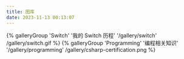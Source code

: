 ```yaml
---
title: 图库
date: 2023-11-13 00:13:07
---
```


<div class="gallery-group-main">
{% galleryGroup 'Switch' '我的 Switch 历程' '/gallery/switch' /gallery/switch.gif %}
{% galleryGroup 'Programming' '编程相关知识' '/gallery/programming' /gallery/csharp-certification.png %}
</div>